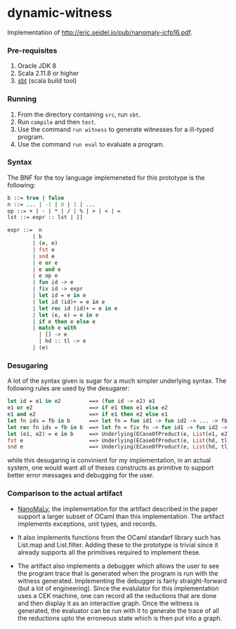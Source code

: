 # dynamic-witness
Implementation of http://eric.seidel.io/pub/nanomaly-icfp16.pdf.

### Pre-requisites
1. Oracle JDK 8
2. Scala 2.11.8 or higher
3. [sbt](http://www.scala-sbt.org/) (scala build tool)

### Running
1. From the directory containing `src`, run `sbt`.
2. Run `compile` and then `test`.
3. Use the command `run witness` to generate witnesses for a ill-typed program.
4. Use the command `run eval` to evaluate a program.

### Syntax
The BNF for the toy language implemeneted for this prototype is the following:
```ocaml
b ::= true | false
n ::= ... | -1 | 0 | 1 | ...
op ::= + | - | * | / | % | > | < | =
lst ::= expr :: lst | []

expr ::=  n
        | b
        | (e, e)
        | fst e
        | snd e
        | e or e
        | e and e
        | e op e
        | fun id -> e
        | fix id -> expr
        | let id = e in e
        | let id (id)+ = e in e
        | let rec id (id)+ = e in e
        | let (e, e) = e in e
        | if e then e else e
        | match e with 
          | [] -> e
          | hd :: tl -> e
        | (e)
```

### Desugaring
A lot of the syntax given is sugar for a much simpler underlying syntax. The following rules are used by the desugarer:
```ocaml
let id = e1 in e2         ==> (fun id -> e2) e1
e1 or e2                  ==> if e1 then e1 else e2
e1 and e2                 ==> if e1 then e2 else e1
let fn ids = fb in b      ==> let fn = fun id1 -> fun id2 -> ... -> fb in b               where ids = [id1, id2, ..., idn]
let rec fn ids = fb in b  ==> let fn = fix fn -> fun id1 -> fun id2 -> ... -> fb in b     where ids = [id1, id2, ..., idn]
let (e1, e2) = e in b     ==> Underlying(ECaseOfProduct(e, List(e1, e2), b)
fst e                     ==> Underlying(ECaseOfProduct(e, List(hd, tl), hd)
snd e                     ==> Underlying(ECaseOfProduct(e, List(hd, tl), tl)
```
while this desugaring is convinient for my implementation, in an actual system, one would want all of theses constructs as primitive to support better error messages and debugging for the user.

### Comparison to the actual artifact
- [NanoMaLy](https://github.com/ucsd-progsys/nanomaly/tree/master/src/NanoML), the implementation for the artifact described in the paper support a larger subset of OCaml than this implementation. The artifact implements exceptions, unit types, and records.

- It also implements functions from the OCaml standarf library such has List.map and List.filter.  Adding these to the prototype is trivial since it already supports all the primitives required to implement these.

- The artifact also implements a debugger which allows the user to see the program trace that is generated when the program is run with the witness generated. Implementing the debugger is fairly straight-forward (but a lot of engineering). Since the evalulator for this implementation uses a CEK machine, one can record all the reductions that are done and then display it as an interactive graph. Once the witness is generated, the evaluator can be run with it to generate the trace of all the reductions upto the erroneous state which is then put into a graph.
